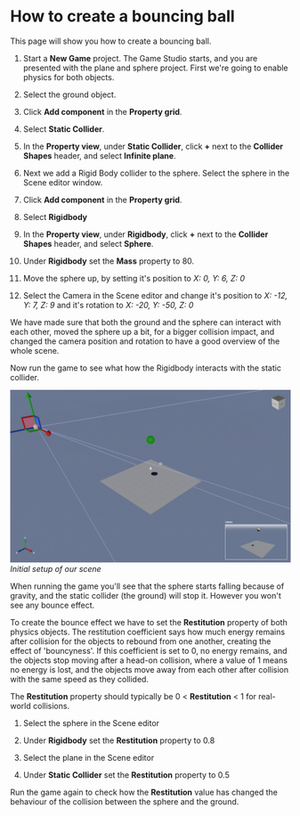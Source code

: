 # How to create a bouncing ball

<div class="doc-incomplete"/>

This page will show you how to create a bouncing ball.

1. Start a **New Game** project.
   The Game Studio starts, and you are presented with the plane and sphere project. First we're going to enable physics for both objects.

2. Select the ground object.

3. Click **Add component** in the **Property grid**.

4. Select **Static Collider**.

5. In the **Property view**, under **Static Collider**, click **+** next to the **Collider Shapes** header, and select **Infinite plane**.

6. Next we add a Rigid Body collider to the sphere. Select the sphere in the Scene editor window.

7. Click **Add component** in the **Property grid**.

8. Select **Rigidbody**

9. In the **Property view**, under **Rigidbody**, click **+** next to the **Collider Shapes** header, and select **Sphere**.

10. Under **Rigidbody** set the **Mass** property to 80.

11. Move the sphere up, by setting it's position to _X: 0, Y: 6, Z: 0_

12. Select the Camera in the Scene editor and change it's position to _X: -12, Y: 7, Z: 9_ and it's rotation to _X: -20, Y: -50, Z: 0_

We have made sure that both the ground and the sphere can interact with each other, moved the sphere up a bit, for a bigger collision impact, and changed the camera position and rotation to have a good overview of the whole scene.

Now run the game to see what how the Rigidbody interacts with the static collider.

![Initial Setup](media/how-to-create-a-bouncing-ball-initial-setup.png)
_Initial setup of our scene_

When running the game you'll see that the sphere starts falling because of gravity, and the static collider (the ground) will stop it. However you won't see any bounce effect.

To create the bounce effect we have to set the **Restitution** property of both physics objects. The restitution coefficient says how much energy remains after collision for the objects to rebound from one another, creating the effect of 'bouncyness'. If this coefficient is set to 0, no energy remains, and the objects stop moving after a head-on collision, where a value of 1 means no energy is lost, and the objects move away from each other after collision with the same speed as they collided.

The **Restitution** property should typically be 0 < **Restitution** < 1 for real-world collisions.

1. Select the sphere in the Scene editor

2. Under **Rigidbody** set the **Restitution** property to 0.8

3. Select the plane in the Scene editor

4. Under **Static Collider** set the **Restitution** property to 0.5

Run the game again to check how the **Restitution** value has changed the behaviour of the collision between the sphere and the ground.
